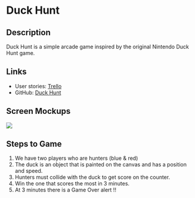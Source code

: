 # Duck Hunt

## Description
Duck Hunt is a simple arcade game inspired by the original Nintendo Duck Hunt game.

## Links
- User stories: [Trello](https://trello.com/martavaquerogutierrez/boards)
- GitHub: [Duck Hunt](https://github.com/MartaVaqgut/Iron-Duck/commits/master)

## Screen Mockups
![](https://raw.githubusercontent.com/drmikeh/duck-hunt/master/app/images/mockup.jpg)

## Steps to Game
1. We have two players who are hunters (blue & red)
2. The duck is an object that is painted on the canvas and has a position and speed.
3. Hunters must collide with the duck to get score on the counter.
4. Win the one that scores the most in 3 minutes.
5. At 3 minutes there is a Game Over alert !!
